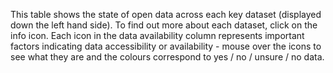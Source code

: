 This table shows the state of open data across each key dataset (displayed down the left hand side). To find out more about each dataset, click on the info icon. Each icon in the data availability column represents important factors indicating data accessibility or availability - mouse over the icons to see what they are and the colours correspond to yes / no / unsure / no data.
